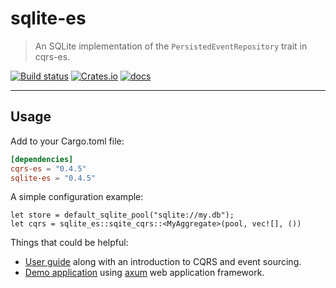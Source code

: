 # sqlite-es

> An SQLite implementation of the `PersistedEventRepository` trait in cqrs-es.

[![Build status](https://github.com/johnbcodes/sqlite-es/actions/workflows/ci.yml/badge.svg?branch=main)](https://github.com/johnbcodes/sqlite-es/actions/workflows/ci.yml)
[![Crates.io](https://img.shields.io/crates/v/sqlite-es)](https://crates.io/crates/sqlite-es)
[![docs](https://img.shields.io/badge/API-docs-blue.svg)](https://docs.rs/sqlite-es)

---

## Usage
Add to your Cargo.toml file:

```toml
[dependencies]
cqrs-es = "0.4.5"
sqlite-es = "0.4.5"
```

A simple configuration example:
```
let store = default_sqlite_pool("sqlite://my.db");
let cqrs = sqlite_es::sqite_cqrs::<MyAggregate>(pool, vec![], ())
```

Things that could be helpful:
- [User guide](https://doc.rust-cqrs.org) along with an introduction to CQRS and event sourcing.
- [Demo application](https://github.com/johnbcodes/cqrs-es-demo-sqlite) using [axum](https://github.com/tokio-rs/axum) web application framework.


